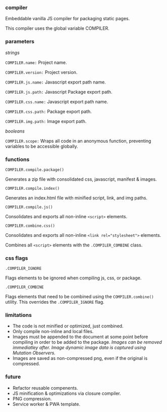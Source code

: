 ### compiler

Embeddable vanilla JS compiler for packaging static pages.

This compiler uses the global variable COMPILER.

### parameters

*strings*

`COMPILER.name:`      Project name.

`COMPILER.version:`   Project version.

`COMPILER.js.name:`   Javascript export path name.

`COMPILER.js.path:`   Javascript Package export path.


`COMPILER.css.name:`  Javascript export path name.

`COMPILER.css.path:`  Package export path.

`COMPILER.img.path:`  Image export path.

*booleans*

`COMPILER.scope:`     Wraps all code in an anonymous function, preventing variables to be accessible globally. 

### functions

`COMPILER.compile.package()`

Generates a zip file with consolidated css, javascript, manifest & images.

`COMPILER.compile.index()`

Generates an index.html file with minified script, link, and img paths.

`COMPILER.compile.js()`

Consolidates and exports all non-inline `<script>` elements.

`COMPILER.combine.css()`

Consolidates and exports all non-inline `<link rel="stylesheet">` elements.

Combines all `<script>` elements with the `.COMPILER_COMBINE` class.

### css flags

`.COMPILER_IGNORE`

Flags elements to be ignored when compiling js, css, or package.

`.COMPILER_COMBINE`

Flags elements that need to be combined using the `COMPILER.combine()` utility. This overrides the `.COMPILER_IGNORE` flag.

### limitations

* The code is not minified or optimized, just combined.
* Only compile non-inline and local files.
* Images must be appended to the document at some point before compiling in order to be added to the package.
*Images can be removed immediatley after. Image dynamic image data is captured using Mutation Observers.*
* Images are saved as non-compressed png, even if the original is compressed.

### future

* Refactor reusable compenents.
* JS minification & optimizations via closure compiler.
* PNG compression.
* Service worker & PWA template.
